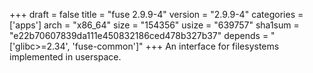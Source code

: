 +++
draft = false
title = "fuse 2.9.9-4"
version = "2.9.9-4"
categories = ['apps']
arch = "x86_64"
size = "154356"
usize = "639757"
sha1sum = "e22b70607839da111e450832186ced478b327b37"
depends = "['glibc>=2.34', 'fuse-common']"
+++
An interface for filesystems implemented in userspace.